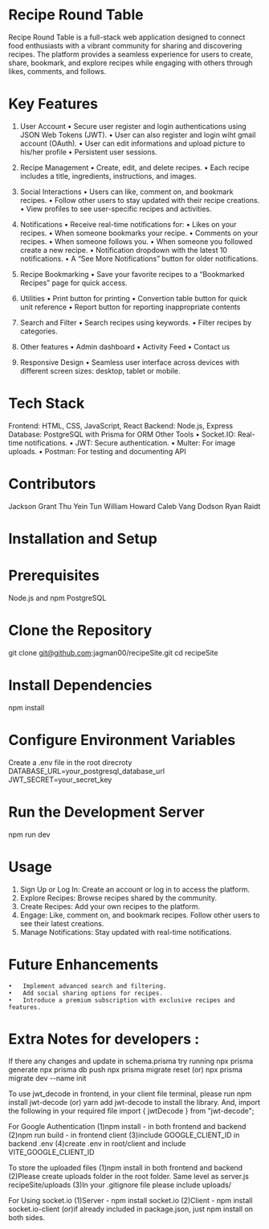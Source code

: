 # Recipe Round Table
Recipe Round Table is a full-stack web application designed to connect food enthusiasts with a vibrant community for sharing and discovering recipes. The platform provides a seamless experience for users to create, share, bookmark, and explore recipes while engaging with others through likes, comments, and follows.

# Key Features
1. User Account
	•	Secure user register and login authentications using JSON Web Tokens (JWT).
    •	User can also register and login wiht gmail account (OAuth).
    •	User can edit informations and upload picture to his/her profile
	•	Persistent user sessions.

2. Recipe Management
	•	Create, edit, and delete recipes.
	•	Each recipe includes a title, ingredients, instructions, and images.

3. Social Interactions
	•	Users can like, comment on, and bookmark recipes.
	•	Follow other users to stay updated with their recipe creations.
	•	View profiles to see user-specific recipes and activities.

4. Notifications
	•	Receive real-time notifications for:
	    •	Likes on your recipes.
        •	When someone bookmarks your recipe.
	    •	Comments on your recipes.
	    •	When someone follows you.
        •	When someone you followed create a new recipe.
	•	Notification dropdown with the latest 10 notifications.
	•	A “See More Notifications” button for older notifications.

5. Recipe Bookmarking
	•	Save your favorite recipes to a “Bookmarked Recipes” page for quick access.

6. Utilities
    •	Print button for printing
    •	Convertion table button for quick unit reference
    •	Report button for reporting inappropriate contents

7. Search and Filter
	•	Search recipes using keywords.
	•	Filter recipes by categories.

7. Other features
    •	Admin dashboard
    •	Activity Feed
    •	Contact us

8. Responsive Design 
    •	Seamless user interface across devices with different screen sizes: desktop, tablet or mobile.

# Tech Stack
Frontend: HTML, CSS, JavaScript, React
Backend: Node.js, Express
Database: PostgreSQL with Prisma for ORM
Other Tools
	•	Socket.IO: Real-time notifications.
	•	JWT: Secure authentication.
	•	Multer: For image uploads.
    •	Postman: For testing and documenting API

# Contributors
Jackson Grant
Thu Yein Tun
William Howard
Caleb Vang Dodson
Ryan Raidt

# Installation and Setup
# Prerequisites
Node.js and npm
PostgreSQL

# Clone the Repository
git clone git@github.com:jagman00/recipeSite.git
cd recipeSite

# Install Dependencies
npm install 

# Configure Environment Variables
Create a .env file in the root direcroty
    DATABASE_URL=your_postgresql_database_url
    JWT_SECRET=your_secret_key

# Run the Development Server
npm run dev


# Usage
1.	Sign Up or Log In: Create an account or log in to access the platform.
2.	Explore Recipes: Browse recipes shared by the community.
3.	Create Recipes: Add your own recipes to the platform.
4.	Engage: Like, comment on, and bookmark recipes. Follow other users to see their latest creations.
5.	Manage Notifications: Stay updated with real-time notifications.

# Future Enhancements
	•	Implement advanced search and filtering. 
	•	Add social sharing options for recipes.
	•	Introduce a premium subscription with exclusive recipes and features.


# Extra Notes for developers : 
If there any changes and update in schema.prisma
try running 
npx prisma generate 
npx prisma db push
npx prisma migrate reset
(or)
npx prisma migrate dev --name init

To use jwt_decode in frontend, in your client file terminal, please run
npm install jwt-decode (or) 
yarn add jwt-decode to install the library.
And, import the following in your required file
import { jwtDecode } from "jwt-decode";

For Google Authentication
(1)npm install - in both frontend and backend
(2)npm run build - in frontend client
(3)include GOOGLE_CLIENT_ID in backend .env
(4)create .env in root/client and include VITE_GOOGLE_CLIENT_ID

To store the uploaded files 
(1)npm install in both frontend and backend
(2)Please create uploads folder in the root folder. Same level as server.js
recipeSite/uploads
(3)In your .gitignore file please include
uploads/

For Using socket.io
(1)Server - npm install socket.io
(2)Client - npm install socket.io-client
(or)if already included in package.json, just npm install on both sides.